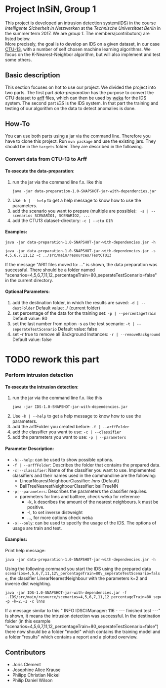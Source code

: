 # Project InSiN, Group 1

This project is developed an intrusion detection system(IDS)
in the course _Intelligente Sicherheit in Netzwerken_
at the _Technische Universitaet Berlin_ in the summer term 2017.
We are _group 1_. The members(contributors) are listed below.<br/>
More precisely, the goal is to develop an IDS on a given dataset, in our case
[CTU-13](http://mcfp.weebly.com/the-ctu-13-dataset-a-labeled-dataset-with-botnet-normal-and-background-traffic.html),
with a number of self chosen machine learning algorithms.
We focus on the K-Nearest-Neighbor algorithm, but will also implement and test
some others.


## Basic description
This section focuses on hot to use our project. We divided the project into two
parts.
The first part _data-preparation_ has the purpose to convert the CTU dataset to
[arff](https://weka.wikispaces.com/ARFF) files,
which can then be used by [weka](http://www.cs.waikato.ac.nz/ml/weka/)
for the IDS system.
The second part _IDS_ is the IDS system.
In that part the training and testing of our algorithm on the data to detect
anomalies is done.


## How-To

You can use both parts using a jar via the command line.
Therefore you have to clone this project.
Run ```mvn package``` and use the existing jars. They should be in the
```targets``` folder.
They are described in the following.



### Convert data from CTU-13 to Arff


#### To execute the data-preparation:
1. run the jar via the command line f.x. like this
   ```
   java -jar data-preparation-1.0-SNAPSHOT-jar-with-dependencies.jar
   ```
2. Use `-h | --help` to get a help message to know how to use the parameters.
3. add the scenario you want to prepare (multiple are possible):
   ` -s | --scenarios SCENARIO1, SCENARIO2, ...`
4. add the CTU13 dataset-directory:
    `-c | --ctu DIR`



#### Examples:
```
java -jar data-preparation-1.0-SNAPSHOT-jar-with-dependencies.jar -h
```
```
java -jar data-preparation-1.0-SNAPSHOT-jar-with-dependencies.jar -s 4,5,6,7,11,12 -c ../src/main/resources/TestCTU13
```

If the message "ARff files moved to: ..." is shown, the data preparation was successful.
There should be a folder named "scenarios=4,5,6,7,11,12_percentageTrain=80_seperateTestScenario=false" in the current directory.



#### Optional Parameters:
1. add the destination folder, in which the results are saved: `-d | --destFolder`
    Default value: ./ (current folder)
2. set percentage of the data for the training set: `-p | --percentageTrain`
    Default value: 80
3. set the last number from option -s as the test scenario: `-t | --seperateTestScenario`
    Default value: false
4. set -r true to remove all Background Instances: `-r | --removeBackground`
    Default value: false



# TODO rework this part
### Perform intrusion detection


#### To execute the intrusion detection:
1. run the jar via the command line f.x. like this
   ```
   java -jar IDS-1.0-SNAPSHOT-jar-with-dependencies.jar
   ```
2. Use `-h | --help` to get a help message to know how to use the parameters.
3. add the arffFolder you created before:
   `-f | --arffFolder`
4. add the classifier you want to use:
   `-c | --classifier`
5. add the parameters you want to use:
   `-p | --parameters`


#### Parameter Description:
* `-h|--help`: can be used to show possible options.
* `-f | --arffFolder`: Describes the folder that contains the prepared data.
* `-c|--classifier`: Name of the classifier you want to use.
  Implemented classifiers and their names used in the commandline are the following:
  * LinearNearestNeighbourClassifier: _lnns_ (Default)
  * BallTreeNearestNeighbourClassifier: ballTreeNN
* `-p|--parameters`: Describes the parameters the classifier requires.
  * paremeters for lnns and balltree, check weka for reference
    * -k, k describes the amount of the nearest neighbours. k must be positive.
    * -I, to set inverse distweight
    * ..., for more options check weka
* `-o|--only`: can be used to specify the usage of the IDS. The options of usage are train and test.


#### Examples:
Print help message:
```
java -jar data-preparation-1.0-SNAPSHOT-jar-with-dependencies.jar -h
```

Using the following command you start the IDS using the prepared data `scenarios=4,5,6,7,11,12\_percentageTrain=80\_seperateTestScenario=false`, the classifier LinearNearestNeighbour with the parameters k=2 and inverse dist weighting.

```
java -jar IDS-1.0-SNAPSHOT-jar-with-dependencies.jar -f ..IDS/src/main/resource/scenarios=4,5,6,7,11,12_percentageTrain=80_seperateTestScenario=false -p -k=2,-I -c lnns
```

If a message similar to this " INFO IDSCliManager: 116 - --- finished test ---" is shown,
it means the intrusion detection was successful.
In the destination folder (in this example "scenarios=4,5,6,7,11,12_percentageTrain=80_seperateTestScenario=false") there now should be a folder "model" which contains the training model and a folder "results" which contains a report and a plotted overview.



## Contributors
* Joris Clement
* Josephine Alice Krause
* Philipp Christian Nickel
* Philip Daniel Wilson
